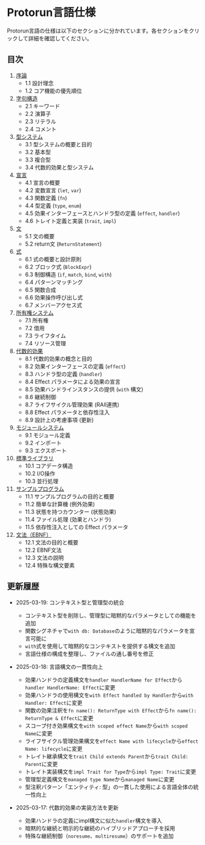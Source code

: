 # Protorun言語仕様

Protorun言語の仕様は以下のセクションに分かれています。各セクションをクリックして詳細を確認してください。

## 目次

1.  [序論](language-spec/01-introduction.md)
    *   1.1 設計理念
    *   1.2 コア機能の優先順位
2.  [字句構造](language-spec/02-lexical-structure.md)
    *   2.1 キーワード
    *   2.2 演算子
    *   2.3 リテラル
    *   2.4 コメント
3.  [型システム](language-spec/03-type-system.md)
    *   3.1 型システムの概要と目的
    *   3.2 基本型
    *   3.3 複合型
    *   3.4 代数的効果と型システム
4.  [宣言](language-spec/04-declarations.md)
    *   4.1 宣言の概要
    *   4.2 変数宣言 (`let`, `var`)
    *   4.3 関数定義 (`fn`)
    *   4.4 型定義 (`type`, `enum`)
    *   4.5 効果インターフェースとハンドラ型の定義 (`effect`, `handler`)
    *   4.6 トレイト定義と実装 (`trait`, `impl`)
5.  [文](language-spec/05-statements.md)
    *   5.1 文の概要
    *   5.2 return文 (`ReturnStatement`)
6.  [式](language-spec/06-expressions.md)
    *   6.1 式の概要と設計原則
    *   6.2 ブロック式 (`BlockExpr`)
    *   6.3 制御構造 (`if`, `match`, `bind`, `with`)
    *   6.4 パターンマッチング
    *   6.5 関数合成
    *   6.6 効果操作呼び出し式
    *   6.7 メンバーアクセス式
7.  [所有権システム](language-spec/07-ownership.md)
    *   7.1 所有権
    *   7.2 借用
    *   7.3 ライフタイム
    *   7.4 リソース管理
8.  [代数的効果](language-spec/08-algebraic-effects.md)
    *   8.1 代数的効果の概念と目的
    *   8.2 効果インターフェースの定義 (`effect`)
    *   8.3 ハンドラ型の定義 (`handler`)
    *   8.4 Effect パラメータによる効果の宣言
    *   8.5 効果ハンドラインスタンスの提供 (`with` 構文)
    *   8.6 継続制御
    *   8.7 ライフサイクル管理効果 (RAII連携)
    *   8.8 Effect パラメータと依存性注入
    *   8.9 設計上の考慮事項 (更新)
9.  [モジュールシステム](language-spec/09-modules.md)
    *   9.1 モジュール定義
    *   9.2 インポート
    *   9.3 エクスポート
10. [標準ライブラリ](language-spec/10-standard-library.md)
    *   10.1 コアデータ構造
    *   10.2 I/O操作
    *   10.3 並行処理
11. [サンプルプログラム](language-spec/11-examples.md)
    *   11.1 サンプルプログラムの目的と概要
    *   11.2 簡単な計算機 (例外効果)
    *   11.3 状態を持つカウンター (状態効果)
    *   11.4 ファイル処理 (効果とハンドラ)
    *   11.5 依存性注入としての Effect パラメータ
12. [文法（EBNF）](language-spec/12-grammar.md)
    *   12.1 文法の目的と概要
    *   12.2 EBNF文法
    *   12.3 文法の説明
    *   12.4 特殊な構文要素

## 更新履歴

- 2025-03-19: コンテキスト型と管理型の統合
  - コンテキスト型を削除し、管理型に暗黙的なパラメータとしての機能を追加
  - 関数シグネチャで`with db: Database`のように暗黙的なパラメータを宣言可能に
  - `with`式を使用して暗黙的なコンテキストを提供する構文を追加
  - 言語仕様の構成を整理し、ファイルの通し番号を修正

- 2025-03-18: 言語構文の一貫性向上
  - 効果ハンドラの定義構文を`handler HandlerName for Effect`から`handler HandlerName: Effect`に変更
  - 効果ハンドラの使用構文を`with Effect handled by Handler`から`with Handler: Effect`に変更
  - 関数の効果注釈を`fn name(): ReturnType with Effect`から`fn name(): ReturnType & Effect`に変更
  - スコープ付き効果構文を`with scoped effect Name`から`with scoped Name`に変更
  - ライフサイクル管理効果構文を`effect Name with lifecycle`から`effect Name: lifecycle`に変更
  - トレイト継承構文を`trait Child extends Parent`から`trait Child: Parent`に変更
  - トレイト実装構文を`impl Trait for Type`から`impl Type: Trait`に変更
  - 管理型定義構文を`managed type Name`から`managed Name`に変更
  - 型注釈パターン「エンティティ: 型」の一貫した使用による言語全体の統一性向上

- 2025-03-17: 代数的効果の実装方法を更新
  - 効果ハンドラの定義にimpl構文に似た`handler`構文を導入
  - 暗黙的な継続と明示的な継続のハイブリッドアプローチを採用
  - 特殊な継続制御（`noresume`、`multiresume`）のサポートを追加
